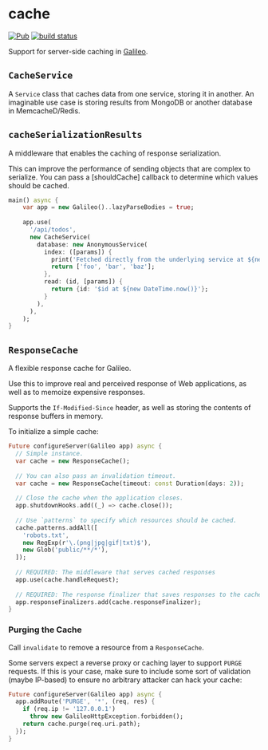 # cache
[![Pub](https://img.shields.io/pub/v/galileo_cache.svg)](https://pub.dartlang.org/packages/galileo_cache)
[![build status](https://travis-ci.org/galileo-dart/cache.svg)](https://travis-ci.org/galileo-dart/cache)

Support for server-side caching in [Galileo](https://galileo-dart.github.io).

## `CacheService`

A `Service` class that caches data from one service, storing it in another.
An imaginable use case is storing results from MongoDB or another database in
MemcacheD/Redis.

## `cacheSerializationResults`
A middleware that enables the caching of response serialization.

This can improve the performance of sending objects that are complex to serialize.
You can pass a [shouldCache] callback to determine which values should be cached.

```dart
main() async {
    var app = new Galileo()..lazyParseBodies = true;
    
    app.use(
      '/api/todos',
      new CacheService(
        database: new AnonymousService(
          index: ([params]) {
            print('Fetched directly from the underlying service at ${new DateTime.now()}!');
            return ['foo', 'bar', 'baz'];
          },
          read: (id, [params]) {
            return {id: '$id at ${new DateTime.now()}'};
          }
        ),
      ),
    );
}
```

## `ResponseCache`
A flexible response cache for Galileo.

Use this to improve real and perceived response of Web applications,
as well as to memoize expensive responses.

Supports the `If-Modified-Since` header, as well as storing the contents of
response buffers in memory.

To initialize a simple cache:

```dart
Future configureServer(Galileo app) async {
  // Simple instance.
  var cache = new ResponseCache();
  
  // You can also pass an invalidation timeout.
  var cache = new ResponseCache(timeout: const Duration(days: 2));
  
  // Close the cache when the application closes.
  app.shutdownHooks.add((_) => cache.close());
  
  // Use `patterns` to specify which resources should be cached.
  cache.patterns.addAll([
    'robots.txt',
    new RegExp(r'\.(png|jpg|gif|txt)$'),
    new Glob('public/**/*'),
  ]);
  
  // REQUIRED: The middleware that serves cached responses
  app.use(cache.handleRequest);
  
  // REQUIRED: The response finalizer that saves responses to the cache
  app.responseFinalizers.add(cache.responseFinalizer);
}
```

### Purging the Cache
Call `invalidate` to remove a resource from a `ResponseCache`.

Some servers expect a reverse proxy or caching layer to support `PURGE` requests.
If this is your case, make sure to include some sort of validation (maybe IP-based)
to ensure no arbitrary attacker can hack your cache:

```dart
Future configureServer(Galileo app) async {
  app.addRoute('PURGE', '*', (req, res) {
    if (req.ip != '127.0.0.1')
      throw new GalileoHttpException.forbidden();
    return cache.purge(req.uri.path);
  });
}
```
